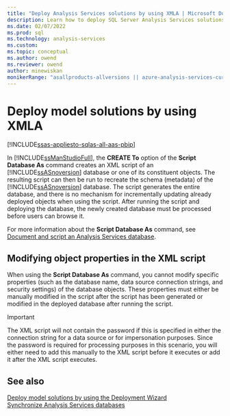 ```yaml
---
title: "Deploy Analysis Services solutions by using XMLA | Microsoft Docs"
description: Learn how to deploy SQL Server Analysis Services solutions as a script of a database or one of its objects by using XMLA.
ms.date: 02/07/2022
ms.prod: sql
ms.technology: analysis-services
ms.custom:
ms.topic: conceptual
ms.author: owend
ms.reviewer: owend
author: minewiskan
monikerRange: "asallproducts-allversions || azure-analysis-services-current || power-bi-premium-current || >= sql-analysis-services-2016"
---
```

# Deploy model solutions by using XMLA

[!INCLUDE[ssas-appliesto-sqlas-all-aas-pbip](../includes/ssas-appliesto-sqlas-all-aas-pbip.md)]

  In [!INCLUDE[ssManStudioFull](../includes/ssmanstudiofull-md.md)], the **CREATE To** option of the **Script Database As** command creates an XML script of an [!INCLUDE[ssASnoversion](../includes/ssasnoversion-md.md)] database or one of its constituent objects. The resulting script can then be run to recreate the schema (metadata) of the [!INCLUDE[ssASnoversion](../includes/ssasnoversion-md.md)] database. The script generates the entire database, and there is no mechanism for incrementally updating already deployed objects when using the script. After running the script and deploying the database, the newly created database must be processed before users can browse it.  
  
 For more information about the **Script Database As** command, see [Document and script an Analysis Services database](../../analysis-services/multidimensional-models/document-and-script-an-analysis-services-database.md).  
  
## Modifying object properties in the XML script

 When using the **Script Database As** command, you cannot modify specific properties (such as the database name, data source connection strings, and security settings) of the database objects. These properties must either be manually modified in the script after the script has been generated or modified in the deployed database after running the script.  
  
> [!IMPORTANT]  
>  The XML script will not contain the password if this is specified in either the connection string for a data source or for impersonation purposes. Since the password is required for processing purposes in this scenario, you will either need to add this manually to the XML script before it executes or add it after the XML script executes.  
  
## See also

 [Deploy model solutions by using the Deployment Wizard](../../analysis-services/deployment/deploy-model-solutions-using-the-deployment-wizard.md)   
 [Synchronize Analysis Services databases](../../analysis-services/multidimensional-models/synchronize-analysis-services-databases.md)  
  
  
